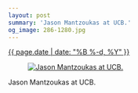 ```yaml
---
layout: post
summary: 'Jason Mantzoukas at UCB.'
og_image: 286-1280.jpg
---
```


<p>
 <time>
  <a href="/286">
   {{ page.date | date: "%B %-d, %Y" }}
  </a>
 </time>
 <a href="/286">
  <figure data-taken="2/9/2014">
   <img alt="Jason Mantzoukas at UCB." sizes="(min-width: 700px) 50vw, calc(100vw - 2rem)" src="{{ site.assets_url }}/286-640.jpg" srcset="{{ site.assets_url }}/286-1280.jpg 1280w, {{ site.assets_url }}/286-960.jpg 960w, {{ site.assets_url }}/286-640.jpg 640w, {{ site.assets_url }}/286-320.jpg 320w"/>
  </figure>
 </a>
 <span>
  Jason Mantzoukas at UCB.
 </span>
</p>
